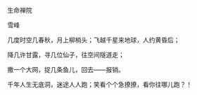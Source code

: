生命禅院

雪峰


几度时空几春秋，月上柳梢头；飞越千星来地球，人约黄昏后；

降几许甘露，寻几位仙子，往空间隧道走；

撒一个大网，捉几条鱼儿，回去——报销。

千年人生无底洞，迷途人人跑；笑看个个急撩撩，看你往哪儿跑？！



